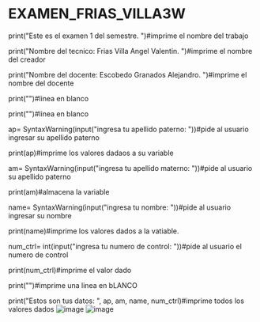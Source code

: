 # EXAMEN_FRIAS_VILLA3W
print("Este es el examen 1 del semestre. ")#imprime el nombre del trabajo

print("Nombre del tecnico: Frias Villa Angel Valentin. ")#imprime el nombre del creador

print("Nombre del docente: Escobedo Granados Alejandro. ")#imprime el nombre del docente


print("")#linea en blanco


print("")#linea en blanco

ap= SyntaxWarning(input("ingresa tu apellido paterno: "))#pide al usuario ingresar su apellido paterno

print(ap)#imprime los valores dadaos a su variable


am= SyntaxWarning(input("ingresa tu apellido materno: "))#pide al usuario su apellido paterno

print(am)#almacena la variable 

name= SyntaxWarning(input("ingresa tu nombre: "))#pide al usuario ingresar su nombre

print(name)#imprime los valores dados a la vatiable. 

num_ctrl= int(input("ingresa tu numero de control: "))#pide al usuario el numero de control




print(num_ctrl)#imprime el valor dado

print("")#imprime una linea en bLANCO

print("Estos son tus datos: ", ap, am, name, num_ctrl)#imprime todos los valores dados
![image](https://github.com/user-attachments/assets/ed51abfa-72b8-45fc-8fec-3abab14b6a9a)
![image](https://github.com/user-attachments/assets/2d8e47b8-ec92-405c-9d21-540bc2afa417)

